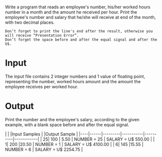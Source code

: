 

Write a program that reads an employee's number, his/her worked hours number in a month and the amount he received per hour. Print the employee's number and salary that he/she will receive at end of the month, with two decimal places.

    Don’t forget to print the line's end after the result, otherwise you will receive “Presentation Error”.
    Don’t forget the space before and after the equal signal and after the U$.

# Input

The input file contains 2 integer numbers and 1 value of floating point, representing the number, worked hours amount and the amount the employee receives per worked hour.

# Output

Print the number and the employee's salary, according to the given example, with a blank space before and after the equal signal.

| 	|		|Input Samples     | 			|Output Sample |
|----|------|---------|-----------|----------|------------|
|  25| 100  | 5.50    |   NUMBER = 25   | SALARY = U$ 550.00   |
|  1|  200 |20.50     |   NUMBER = 1    | SALARY = U$ 4100.00  |
|  6|  145 |15.55     |   NUMBER = 6    | SALARY = U$ 2254.75  |